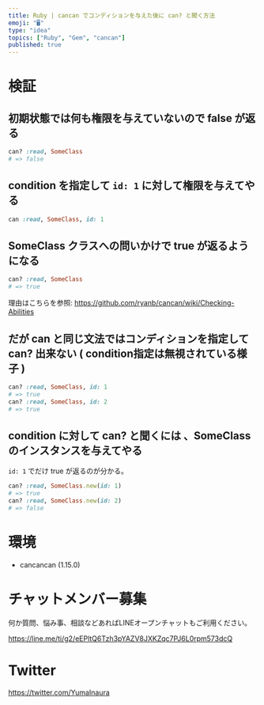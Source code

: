 ```yaml
---
title: Ruby | cancan でコンディションを与えた後に can? と聞く方法
emoji: "🖥"
type: "idea"
topics: ["Ruby", "Gem", "cancan"]
published: true
---
```


# 検証

## 初期状態では何も権限を与えていないので false が返る

```rb
can? :read, SomeClass
# => false
```

## condition を指定して `id: 1` に対して権限を与えてやる

```rb
can :read, SomeClass, id: 1
```

## SomeClass クラスへの問いかけで true が返るようになる

```rb
can? :read, SomeClass
# => true
```

理由はこちらを参照: https://github.com/ryanb/cancan/wiki/Checking-Abilities

## だが can と同じ文法ではコンディションを指定して can? 出来ない ( condition指定は無視されている様子 )

```rb
can? :read, SomeClass, id: 1
# => true
can? :read, SomeClass, id: 2
# => true
```

## condition に対して can? と聞くには 、SomeClass のインスタンスを与えてやる

`id: 1` でだけ true が返るのが分かる。

```rb
can? :read, SomeClass.new(id: 1)
# => true
can? :read, SomeClass.new(id: 2)
# => false
```

# 環境

- cancancan (1.15.0)








<!-- Update From Qiita API -->

# チャットメンバー募集


何か質問、悩み事、相談などあればLINEオープンチャットもご利用ください。

https://line.me/ti/g2/eEPltQ6Tzh3pYAZV8JXKZqc7PJ6L0rpm573dcQ





# Twitter


https://twitter.com/YumaInaura


<!-- Update From Qiita API -->


